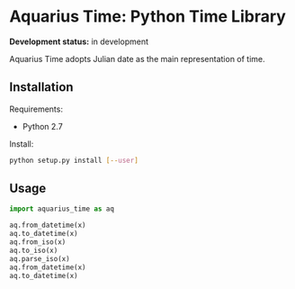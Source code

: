 # Aquarius Time: Python Time Library

**Development status:** in development

Aquarius Time adopts Julian date as the main representation of time.

## Installation

Requirements:

- Python 2.7

Install:

```sh
python setup.py install [--user]
```

## Usage

```python
import aquarius_time as aq

aq.from_datetime(x)
aq.to_datetime(x)
aq.from_iso(x)
aq.to_iso(x)
aq.parse_iso(x)
aq.from_datetime(x)
aq.to_datetime(x)
```


